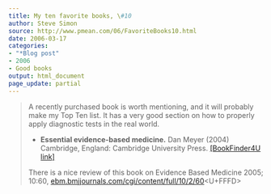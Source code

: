 ```yaml
---
title: My ten favorite books, \#10
author: Steve Simon
source: http://www.pmean.com/06/FavoriteBooks10.html
date: 2006-03-17
categories:
- "*Blog post"
- 2006
- Good books
output: html_document
page_update: partial
---
```


> A recently purchased book is worth mentioning, and it will probably
> make my Top Ten list. It has a very good section on how to properly
> apply diagnostic tests in the real world.
>
> -   **Essential evidence-based medicine.** Dan Meyer (2004) Cambridge,
>     England: Cambridge University Press. [\[BookFinder4U
>     link\]](http://www.bookfinder4u.com/detail/0521540275.html)
>
> There is a nice review of this book on Evidence Based Medicine 2005;
> 10:60,
> [ebm.bmjjournals.com/cgi/content/full/10/2/60](http://ebm.bmjjournals.com/cgi/content/full/10/2/60)<U+FFFD>
